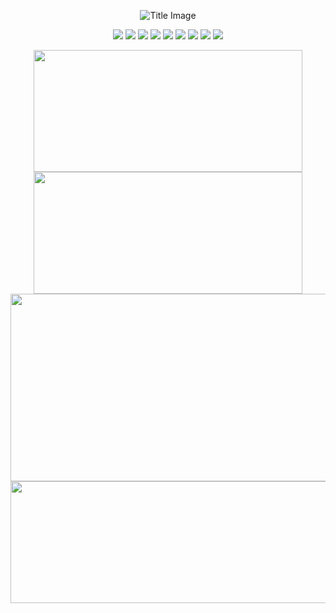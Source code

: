 <!-- ----------- HEADER ------------ -->
<p align="center">
 <img src="https://media.discordapp.net/attachments/755868456993423491/883560733680496690/RHGBanner_edge.png" alt="Title Image" />
</p>
<!--<p align="center">
  <a href="https://rustyrhuskey.tk">Website</a>
  ·
  <a href="https://twitter.com/RHGRDev">Twitter</a>
</p>-->

<!-- ----------- TECH STACK ------------ -->
<!--<p align="center">Languages & Markups</p>-->
<p align="center">
 <img src="https://img.shields.io/badge/Lua-informational?style=for-the-badge&logo=lua&logoColor=585cce&color=18191C"></img>
 <img src="https://img.shields.io/badge/JavaScript-informational?style=for-the-badge&logo=javascript&logoColor=585cce&color=18191C"></img>
 <img src="https://img.shields.io/badge/HTML5-informational?style=for-the-badge&logo=html5&logoColor=585cce&color=18191C"></img>
 <img src="https://img.shields.io/badge/CSS3-informational?style=for-the-badge&logo=css3&logoColor=585cce&color=18191C"></img>
 <img src="https://img.shields.io/badge/Visual_Studio_Code-informational?style=for-the-badge&logo=visual-studio-code&logoColor=585cce&color=18191C"></img>
 <img src="https://img.shields.io/badge/Git-informational?style=for-the-badge&logo=git&logoColor=585cce&color=18191C"></img>
 <img src="https://img.shields.io/badge/Postman-informational?style=for-the-badge&logo=postman&logoColor=585cce&color=18191C"></img>
 <img src="https://img.shields.io/badge/heroku-informational?style=for-the-badge&logo=heroku&logoColor=585cce&color=18191C"></img>
 <img src="https://img.shields.io/badge/Firebase-informational?style=for-the-badge&logo=firebase&logoColor=585cce&color=18191C"></img>
</p>

<!-- ----------- GITHUB STATS ------------ -->
<p align="center">
  <a href="https://github.com/anuraghazra/github-readme-stats"><img width=430 height=195 src="https://github-readme-stats.vercel.app/api?username=RHGDEV&custom_title=Stats&show_icons=true&count_private=true&include_all_commits=1&hide_border=true&cache_seconds=1800&bg_color=18191C&title_color=fff&text_color=fff&icon_color=fff" alt=""></a>
  <a href="https://github.com/denvercoder1/github-readme-streak-stats"><img width=430 height=195 src="https://github-readme-streak-stats.herokuapp.com?user=RHGDEV&hide_border=true&fire=fff&ring=fff&currStreakNum=fff&stroke=fff&currStreakLabel=fff&sideLabels=fff&sideNums=fff&border=fff&dates=fff&background=18191C" alt=""/></a>
  <a href="https://github.com/ashutosh00710/github-readme-activity-graph"><img width=900 height=300 src="https://activity-graph.herokuapp.com/graph?username=RHGDEV&hide_border=true&hide_title=true&area=true&area_color=fff&bg_color=18191C&color=FFF&line=FFF&point=FFF" alt=""/></a>
 <a href="https://github.com/ryo-ma/github-profile-trophy"><img width=900 height=195 src="https://github-profile-trophy.vercel.app/?username=RHGDEV&no-frame=true&no-bg=true&theme=darkhub" alt="" /></a> 
</p>

<!-- ----------- PROFILE STATS ------------ --> <!--
<p align="center"><img src="https://komarev.com/ghpvc/?username=RHGDEV&label=VIEWS&color=grey&style=flat-square" alt=""/></p>

 ![](https://hit.yhype.me/github/profile?user_id=21209674) -->
